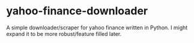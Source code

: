 # yahoo-finance-downloader
A simple downloader/scraper for yahoo finance written in Python.
I might expand it to be more robust/feature filled later.
